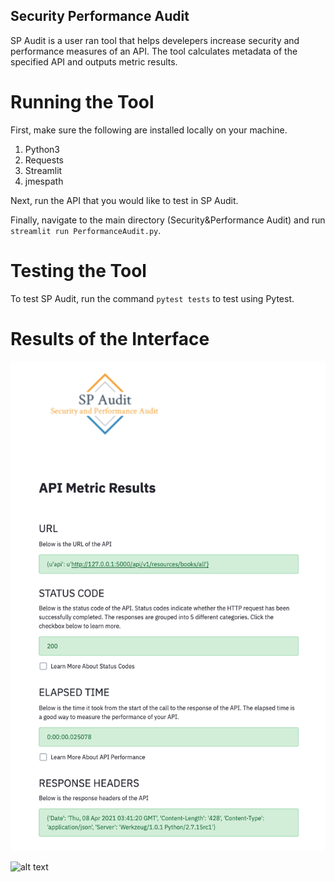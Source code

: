 ## **Security Performance Audit**
SP Audit is a user ran tool that helps develepers increase security and performance measures of an API.  The tool calculates metadata of the specified API and outputs metric results.

# Running the Tool
First, make sure the following are installed locally on your machine.
1. Python3
3. Requests
4. Streamlit
5. jmespath

Next, run the API that you would like to test in SP Audit.

Finally, navigate to the main directory (Security&Performance Audit) and run `streamlit run PerformanceAudit.py`.

# Testing the Tool
To test SP Audit, run the command `pytest tests` to test using Pytest.

# Results of the Interface

![](images/UIone.jpg)

![alt text](images/UItwo.jpg)
